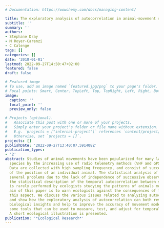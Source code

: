 ```yaml
---
# Documentation: https://wowchemy.com/docs/managing-content/

title: The exploratory analysis of autocorrelation in animal-movement studies
subtitle: ''
summary: ''
authors:
- Stéphane Dray
- M Royer-Carenzi
- C Calenge
tags: []
categories: []
date: '2010-01-01'
lastmod: 2022-09-27T14:50:47+02:00
featured: false
draft: false

# Featured image
# To use, add an image named `featured.jpg/png` to your page's folder.
# Focal points: Smart, Center, TopLeft, Top, TopRight, Left, Right, BottomLeft, Bottom, BottomRight.
image:
  caption: ''
  focal_point: ''
  preview_only: false

# Projects (optional).
#   Associate this post with one or more of your projects.
#   Simply enter your project's folder or file name without extension.
#   E.g. `projects = ["internal-project"]` references `content/project/deep-learning/index.md`.
#   Otherwise, set `projects = []`.
projects: []
publishDate: '2022-09-27T13:40:07.591408Z'
publication_types:
- '2'
abstract: Studies of animal movements have been popularized for many large and shy
  species by the increasing use of radio telemetry methods (VHF and GPS technologies).
  Data are collected with high sampling frequency, and consist of successive observations
  of the position of an individual animal. The statistical analysis of such data poses
  several problems due to the lack of independence of successive observations. However,
  the statistical description of the temporal autocorrelation between successive steps
  is rarely performed by ecologists studying the patterns of animals movements. The
  aim of this paper is to warn ecologists against the consequences of failing to consider
  this aspect. We discuss the various issues related to analyzing autocorrelated data,
  and show how the exploratory analysis of autocorrelation can both reveal important
  biological insights and help to improve the accuracy of movement models. We suggest
  some tools that can be used to measure, test, and adjust for temporal autocorrelation.
  A short ecological illustration is presented.
publication: '*Ecological Research*'
---
```

